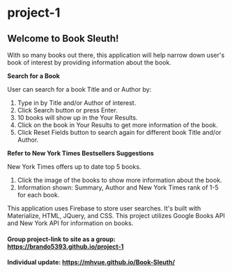 # project-1

<h2> Welcome to Book Sleuth! </h2> 

With so many books out there, this application will help narrow down user's book of interest by providing information about the book.  

**Search for a Book**

User can search for a book Title and or Author by:
1. Type in by Title and/or Author of interest.
2. Click Search button or press Enter. 
3. 10 books will show up in the Your Results. 
4. Click on the book in Your Results to get more information of the book. 
5. Click Reset Fields button to search again for different book Title and/or Author.


**Refer to New York Times Bestsellers Suggestions**

New York Times offers up to date top 5 books.
1. Click the image of the books to show more information about the book. 
2. Information shown: Summary, Author and New York Times rank of 1-5 for each book.  



This application uses Firebase to store user searches. It's built with Materialize, HTML, JQuery, and CSS. This project utilizes Google Books API and New York API for information on books.  

#### Group project-link to site as a group: https://brando5393.github.io/project-1
#### Individual update: https://mhvue.github.io/Book-Sleuth/ 